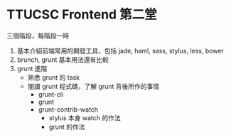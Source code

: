 TTUCSC Frontend 第二堂
=====================

三個階段，每階段一時

1. 基本介紹前端常用的開發工具，包括 jade, haml, sass, stylus, less, bower
2. brunch, grunt 基本用法還有比較
3. grunt 進階
    * 熟悉 grunt 的 task
    * 閱讀 grunt 程式碼，了解 grunt 背後所作的事情
        * grunt-cli
        * grunt
        * grunt-contrib-watch
            * stylus 本身 watch 的作法
            * grunt 的作法
